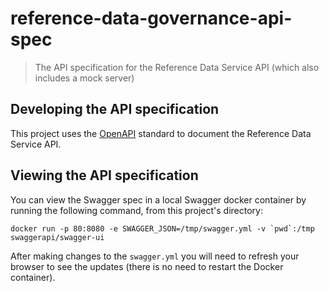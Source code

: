 # reference-data-governance-api-spec

>The API specification for the Reference Data Service API (which also includes a mock server)

## Developing the API specification

This project uses the [OpenAPI](https://github.com/OAI/OpenAPI-Specification/blob/master/versions/2.0.md) standard to document the Reference Data Service API.

## Viewing the API specification

You can view the Swagger spec in a local Swagger docker container by running the following command, from this project's directory:

```
docker run -p 80:8080 -e SWAGGER_JSON=/tmp/swagger.yml -v `pwd`:/tmp swaggerapi/swagger-ui
```

After making changes to the `swagger.yml` you will need to refresh your browser to see the updates (there is no need to restart the Docker container).
